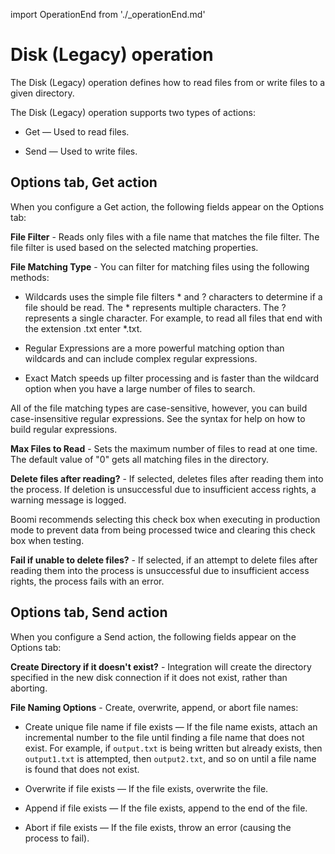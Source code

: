 import OperationEnd from './_operationEnd.md'

# Disk (Legacy) operation 

<head>
  <meta name="guidename" content="Integration"/>
  <meta name="context" content="GUID-33e171bb-3e12-4c97-b47d-4bab7bfff6c8"/>
</head>

The Disk (Legacy) operation defines how to read files from or write files to a given directory.

The Disk (Legacy) operation supports two types of actions:

-   Get — Used to read files.

-   Send — Used to write files.


## Options tab, Get action 

When you configure a Get action, the following fields appear on the Options tab:



**File Filter** - 
Reads only files with a file name that matches the file filter. The file filter is used based on the selected matching properties.

**File Matching Type** - 
You can filter for matching files using the following methods:

-   Wildcards uses the simple file filters \* and ? characters to determine if a file should be read. The \* represents multiple characters. The ? represents a single character. For example, to read all files that end with the extension .txt enter \*.txt.
-   Regular Expressions are a more powerful matching option than wildcards and can include complex regular expressions.

-   Exact Match speeds up filter processing and is faster than the wildcard option when you have a large number of files to search.


All of the file matching types are case-sensitive, however, you can build case-insensitive regular expressions. See the syntax for help on how to build regular expressions.

**Max Files to Read** - 
Sets the maximum number of files to read at one time. The default value of "0" gets all matching files in the directory.

**Delete files after reading?** - 
If selected, deletes files after reading them into the process. If deletion is unsuccessful due to insufficient access rights, a warning message is logged.

Boomi recommends selecting this check box when executing in production mode to prevent data from being processed twice and clearing this check box when testing.

**Fail if unable to delete files?** - 
If selected, if an attempt to delete files after reading them into the process is unsuccessful due to insufficient access rights, the process fails with an error.

## Options tab, Send action 

When you configure a Send action, the following fields appear on the Options tab:



**Create Directory if it doesn't exist?** - 
Integration will create the directory specified in the new disk connection if it does not exist, rather than aborting.

**File Naming Options** - 
Create, overwrite, append, or abort file names:

-   Create unique file name if file exists — If the file name exists, attach an incremental number to the file until finding a file name that does not exist. For example, if `output.txt` is being written but already exists, then `output1.txt` is attempted, then `output2.txt`, and so on until a file name is found that does not exist.
 -   Overwrite if file exists — If the file exists, overwrite the file.

-   Append if file exists — If the file exists, append to the end of the file.

-   Abort if file exists — If the file exists, throw an error \(causing the process to fail\).


<OperationEnd />